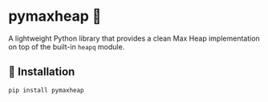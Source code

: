 # pymaxheap 🧮

A lightweight Python library that provides a clean Max Heap implementation on top of the built-in `heapq` module.

## 🚀 Installation

```bash
pip install pymaxheap

